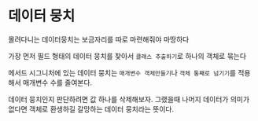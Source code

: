 # 데이터 뭉치

몰려다니는 데이터뭉치는 보금자리를 따로 마련해줘야 마땅하다

가장 먼저 필드 형태의 데이터 뭉치를 찾아서 `클래스 추출하기`로 하나의 객체로 묶는다

메서드 시그니처에 있는 데이터 뭉치는 `매개변수 객체만들기`나 `객체 통째로 넘기기`를 적용해서 매개변수 수를 줄여본다.

데이터 뭉치인지 판단하려면 값 하나를 삭제해보자. 그랬을때 나머지 데이터가 의미가 없다면 객체로 환생하길 갈망하는 데이터 뭉치라는 뜻이다.
